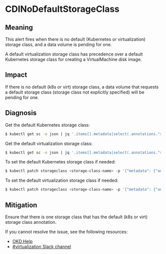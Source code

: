 # CDINoDefaultStorageClass
<!-- Edited by agilboa, 6 Dec 2023 -->

## Meaning

This alert fires when there is no default (Kubernetes or virtualization) storage class, and a data volume is pending for one.

A default virtualization storage class has precedence over a default Kubernetes storage class for creating a VirtualMachine disk image.

## Impact

If there is no default (k8s or virt) storage class, a data volume that requests a default storage class (storage class not explicitly specified) will be pending for one.

## Diagnosis

Get the default Kubernetes storage class:
```bash
$ kubectl get sc -o json | jq '.items[].metadata|select(.annotations."storageclass.kubernetes.io/is-default-class"=="true")|.name'
```

Get the default virtualization storage class:
```bash
$ kubectl get sc -o json | jq '.items[].metadata|select(.annotations."storageclass.kubevirt.io/is-default-virt-class"=="true")|.name'
```

To set the default Kubernetes storage class if needed:
```bash
$ kubectl patch storageclass <storage-class-name> -p '{"metadata": {"annotations":{"storageclass.kubernetes.io/is-default-class":"true"}}}'
```

To set the default virtualization storage class if needed:
```bash
$ kubectl patch storageclass <storage-class-name> -p '{"metadata": {"annotations":{"storageclass.kubevirt.io/is-default-virt-class":"true"}}}'
```

## Mitigation

Ensure that there is one storage class that has the default (k8s or virt) storage class annotation.

<!--USstart-->
If you cannot resolve the issue, see the following resources:

- [OKD Help](https://www.okd.io/help/)
- [#virtualization Slack channel](https://kubernetes.slack.com/channels/virtualization)
<!--USend-->